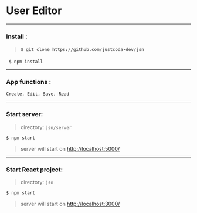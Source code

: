 # User Editor

***

### Install :

> #### `$ git clone https://github.com/justcoda-dev/jsn`

``` $ npm install```
***

### App functions :

 ```Create, Edit, Save, Read```
***

### Start server:

> directory: ```jsn/server```

```$ npm start```

> server will start on <http://localhost:5000/>
***

### Start React project:

> directory: ```jsn```


```$ npm start```

> server will start on <http://localhost:3000/>